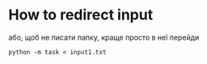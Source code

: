 # How to redirect input

або, щоб не писати папку, краще просто в неї перейди
```shell
python -m task < input1.txt
```